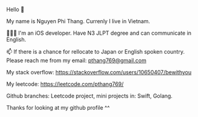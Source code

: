Hello 👋

My name is Nguyen Phi Thang. Currenly I live in Vietnam. 

👩🏻‍💻 I'm an iOS developer. Have N3 JLPT degree and can communicate in English.

📫 If there is a chance for rellocate to Japan or English spoken country. Please reach me from my email: pthang769@gmail.com

My stack overflow: https://stackoverflow.com/users/10650407/bewithyou

My leetcode: https://leetcode.com/pthang769/

Github branches: Leetcode project, mini projects in: Swift, Golang.


Thanks for looking at my github profile ^^
<!---
phithang711/phithang711 is a ✨ special ✨ repository because its `README.md` (this file) appears on your GitHub profile.
You can click the Preview link to take a look at your changes.
--->

